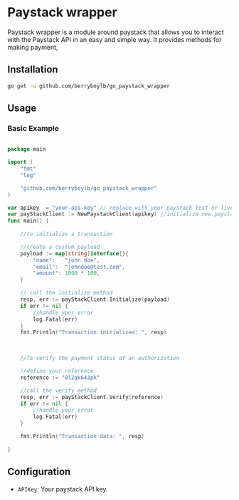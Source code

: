 # Paystack wrapper

Paystack wrapper is a module around paystack that allows you to  interact with the Paystack API in an easy and simple way. It provides methods for making payment,

## Installation

```bash
go get -u github.com/berryboylb/go_paystack_wrapper
```

## Usage

### Basic Example

```go

package main

import (
	"fmt"
	"log"

	"github.com/berryboylb/go_paystack_wrapper" 
)

var apikey  = "your-api-key" // replace with your paystack test or live key
var payStackClient := NewPaystackClient(apikey) //initialize new paystack variable
func main() {
	
    //to initialize a transaction

    //create a custom payload
    payload := map[string]interface{}{
		"name":   "john doe",
		"email":  "johndoe@test.com",
		"amount": 1000 * 100,
	}

    // call the initialize method
	resp, err := payStackClient.Initialize(payload)
	if err != nil {
		//handle your error
        log.Fatal(err)
	}
    fmt.Println("Transaction initialized: ", resp)


    
    //To verify the payment status of an authorization

    //define your reference
    reference := "0l2qk643pk"

    //call the verify method
    resp, err := payStackClient.Verify(reference)
	if err != nil {
		//handle your error
        log.Fatal(err)
	}

    fmt.Println("Transaction data: ", resp)
	
}
```

## Configuration

- `APIKey`: Your paystack API key.